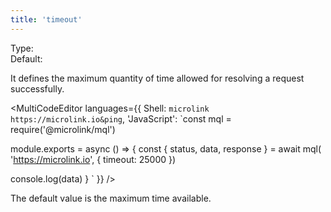 ```yaml
---
title: 'timeout'
---
```


Type: <Type children='<number>'/><br/>
Default: <Type children="25000"/>

It defines the maximum quantity of time allowed for resolving a request successfully.

<MultiCodeEditor languages={{
  Shell: `microlink https://microlink.io&ping`,
  'JavaScript': `const mql = require('@microlink/mql')
 
module.exports = async () => {
  const { status, data, response } = await mql(
    'https://microlink.io', { 
      timeout: 25000
  })
  
 console.log(data)
}
  `
  }} 
/>

<Figcaption>The default value is the maximum time available.</Figcaption>
